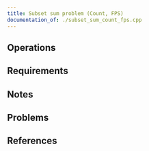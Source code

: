 ```yaml
---
title: Subset sum problem (Count, FPS)
documentation_of: ./subset_sum_count_fps.cpp
---
```


## Operations

## Requirements

## Notes

## Problems

## References
